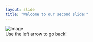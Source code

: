 ```yaml
---
layout: slide
title: "Welcome to our second slide!"
---
```

![Image](https://thinkr.fr/wp-content/uploads/2019/07/github-meme.png)  
Use the left arrow to go back!
